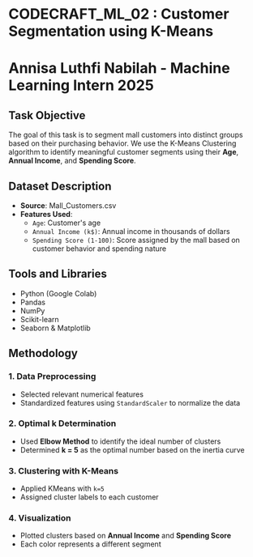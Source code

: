 # CODECRAFT_ML_02 : Customer Segmentation using K-Means
# Annisa Luthfi Nabilah - Machine Learning Intern 2025

## Task Objective
The goal of this task is to segment mall customers into distinct groups based on their purchasing behavior. We use the K-Means Clustering algorithm to identify meaningful customer segments using their **Age**, **Annual Income**, and **Spending Score**.

## Dataset Description
- **Source**: Mall_Customers.csv
- **Features Used**:
  - `Age`: Customer's age
  - `Annual Income (k$)`: Annual income in thousands of dollars
  - `Spending Score (1-100)`: Score assigned by the mall based on customer behavior and spending nature

## Tools and Libraries
- Python (Google Colab)
- Pandas
- NumPy
- Scikit-learn
- Seaborn & Matplotlib

## Methodology

### 1. Data Preprocessing
- Selected relevant numerical features
- Standardized features using `StandardScaler` to normalize the data

### 2. Optimal k Determination
- Used **Elbow Method** to identify the ideal number of clusters
- Determined **k = 5** as the optimal number based on the inertia curve

### 3. Clustering with K-Means
- Applied KMeans with `k=5`
- Assigned cluster labels to each customer

### 4. Visualization
- Plotted clusters based on **Annual Income** and **Spending Score**
- Each color represents a different segment
